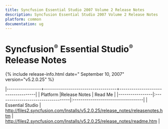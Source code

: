 ```yaml
---
title: Syncfusion Essential Studio 2007 Volume 2 Release Notes  
description: Syncfusion Essential Studio 2007 Volume 2 Release Notes  
platform: common
documentation: ug
---
```


# Syncfusion<sup style="font-size:70%">&reg;</sup> Essential Studio<sup style="font-size:70%">&reg;</sup> Release Notes  

{% include release-info.html date=" September 10, 2007"  version="v5.2.0.25" %} 


|-----------------+------------------------------------+------------------------------------|
|   Platform      |Release Notes                       | Read Me                            |
|-----------------|:-----------------------------------|:-----------------------------------|
| Essential Studio  | <http://files2.syncfusion.com/Installs/v5.2.0.25/release_notes/releasenotes.htm> | <http://files2.syncfusion.com/Installs/v5.2.0.25/release_notes/readme.htm> |
